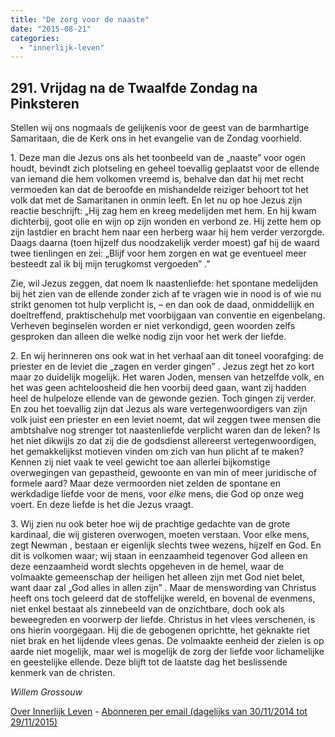 ```yaml
---
title: "De zorg voor de naaste"
date: "2015-08-21"
categories: 
  - "innerlijk-leven"
---
```


## 291\. Vrijdag na de Twaalfde Zondag na Pinksteren

Stellen wij ons nogmaals de gelijkenis voor de geest van de barmhartige Samaritaan, die de Kerk ons in het evangelie van de Zondag voorhield.

1\. Deze man die Jezus ons als het toonbeeld van de „naaste” voor ogen houdt, bevindt zich plotseling en geheel toevallig geplaatst voor de ellende van iemand die hem volkomen vreemd is, behalve dan dat hij met recht vermoeden kan dat de beroofde en mishandelde reiziger behoort tot het volk dat met de Samaritanen in onmin leeft. En let nu op hoe Jezus zijn reactie beschrijft: „Hij zag hem en kreeg medelijden met hem. En hij kwam dichterbij, goot olie en wijn op zijn wonden en verbond ze. Hij zette hem op zijn lastdier en bracht hem naar een herberg waar hij hem verder verzorgde. Daags daarna (toen hijzelf dus noodzakelijk verder moest) gaf hij de waard twee tienlingen en zei: „Blijf voor hem zorgen en wat ge eventueel meer besteedt zal ik bij mijn terugkomst vergoeden” .”

Zie, wil Jezus zeggen, dat noem Ik naastenliefde: het spontane medelijden bij het zien van de ellende zonder zich af te vragen wie in nood is of wie nu strikt genomen tot hulp verplicht is, – en dan ook de daad, onmiddellijk en doeltreffend, praktischehulp met voorbijgaan van conventie en eigenbelang. Verheven beginselen worden er niet verkondigd, geen woorden zelfs gesproken dan alleen die welke nodig zijn voor het werk der liefde.

2\. En wij herinneren ons ook wat in het verhaal aan dit toneel voorafging: de priester en de leviet die „zagen en verder gingen” . Jezus zegt het zo kort maar zo duidelijk mogelijk. Het waren Joden, mensen van hetzelfde volk, en het was geen achteloosheid die hen voorbij deed gaan, want zij hadden heel de hulpeloze ellende van de gewonde gezien. Toch gingen zij verder. En zou het toevallig zijn dat Jezus als ware vertegenwoordigers van zijn volk juist een priester en een leviet noemt, dat wil zeggen twee mensen die ambtshalve nog strenger tot naastenliefde verplicht waren dan de leken? Is het niet dikwijls zo dat zij die de godsdienst allereerst vertegenwoordigen, het gemakkelijkst motieven vinden om zich van hun plicht af te maken? Kennen zij niet vaak te veel gewicht toe aan allerlei bijkomstige overwegingen van gepastheid, gewoonte en van min of meer juridische of formele aard? Maar deze vermoorden niet zelden de spontane en werkdadige liefde voor de mens, voor _elke_ mens, die God op onze weg voert. En deze liefde is het die Jezus vraagt.

3\. Wij zien nu ook beter hoe wij de prachtige gedachte van de grote kardinaal, die wij gisteren overwogen, moeten verstaan. Voor elke mens, zegt Newman , bestaan er eigenlijk slechts twee wezens, hijzelf en God. En dit is volkomen waar; wij staan in eenzaamheid tegenover God alleen en deze eenzaamheid wordt slechts opgeheven in de hemel, waar de volmaakte gemeenschap der heiligen het alleen zijn met God niet belet, want daar zal „God alles in allen zijn” . Maar de menswording van Christus heeft ons toch geleerd dat de stoffelijke wereld, en bovenal de evenmens, niet enkel bestaat als zinnebeeld van de onzichtbare, doch ook als beweegreden en voorwerp der liefde. Christus in het vlees verschenen, is ons hierin voorgegaan. Hij die de gebogenen oprichtte, het geknakte riet niet brak en het lijdende vlees genas. De volmaakte eenheid der zielen is op aarde niet mogelijk, maar wel is mogelijk de zorg der liefde voor lichamelijke en geestelijke ellende. Deze blijft tot de laatste dag het beslissende kenmerk van de christen.

_Willem Grossouw_

[Over Innerlijk Leven](http://www.gelovenleren.net/2014/11/27/een-jaar-lang-innerlijk-leven-op-geloven-leren/) - [Abonneren per email (dagelijks van 30/11/2014 tot 29/11/2015)](http://eepurl.com/9P3DT)

